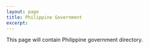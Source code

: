 ```yaml
---
layout: page
title: Philippine Government
excerpt:
---
```


This page will contain Philippine government directory.
